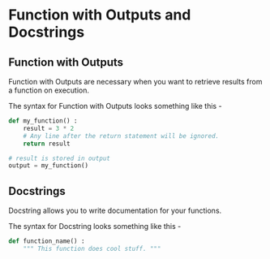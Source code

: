 # Function with Outputs and Docstrings

## Function with Outputs

Function with Outputs are necessary when you want to retrieve results from a function on execution.

The syntax for Function with Outputs looks something like this -

```python
def my_function() :
	result = 3 * 2
	# Any line after the return statement will be ignored.
	return result   

# result is stored in output
output = my_function()
```

## Docstrings

Docstring allows you to write documentation for your functions.

The syntax for Docstring looks something like this -
```python
def function_name() :
	""" This function does cool stuff. """
```